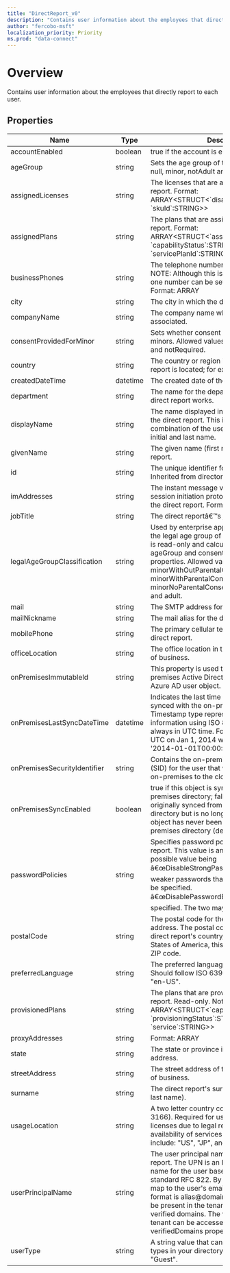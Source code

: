 ```yaml
---
title: "DirectReport_v0"
description: "Contains user information about the employees that directly report to each user."
author: "fercobo-msft"
localization_priority: Priority
ms.prod: "data-connect"
---
```


# Overview

Contains user information about the employees that directly report to each user.

## Properties

| Name                         | Type     | Description                                                                                                                                                                                                                                                                                                                                                                                                                         |
| ---------------------------- | -------- | ----------------------------------------------------------------------------------------------------------------------------------------------------------------------------------------------------------------------------------------------------------------------------------------------------------------------------------------------------------------------------------------------------------------------------------- |
| accountEnabled               | boolean  | true if the account is enabled; otherwise, false.                                                                                                                                                                                                                                                                                                                                                                                   |
| ageGroup                     | string   | Sets the age group of the user. Allowed values: null, minor, notAdult and adult.                                                                                                                                                                                                                                                                                                                                                    |
| assignedLicenses             | string   | The licenses that are assigned to the direct report. Format: ARRAY<STRUCT<\`disabledPlans\`:ARRAY<STRING>, \`skuId\`:STRING>>                                                                                                                                                                                                                                                                                                       |
| assignedPlans                | string   | The plans that are assigned to the direct report. Format: ARRAY<STRUCT<\`assignedDateTime\`:STRING, \`capabilityStatus\`:STRING, \`service\`:STRING, \`servicePlanId\`:STRING>>                                                                                                                                                                                                                                                     |
| businessPhones               | string   | The telephone numbers of the direct report. NOTE: Although this is a string collection, only one number can be set for this property. Format: ARRAY<STRING>                                                                                                                                                                                                                                                                         |
| city                         | string   | The city in which the direct report is located.                                                                                                                                                                                                                                                                                                                                                                                     |
| companyName                  | string   | The company name which the direct report is associated.                                                                                                                                                                                                                                                                                                                                                                             |
| consentProvidedForMinor      | string   | Sets whether consent has been obtained for minors. Allowed values: null, granted, denied and notRequired.                                                                                                                                                                                                                                                                                                                           |
| country                      | string   | The country or region in which the direct report is located; for example, "US" or "UK".                                                                                                                                                                                                                                                                                                                                             |
| createdDateTime              | datetime | The created date of the user object.                                                                                                                                                                                                                                                                                                                                                                                                |
| department                   | string   | The name for the department in which the direct report works.                                                                                                                                                                                                                                                                                                                                                                       |
| displayName                  | string   | The name displayed in the address book for the direct report. This is usually the combination of the user's first name, middle initial and last name.                                                                                                                                                                                                                                                                               |
| givenName                    | string   | The given name (first name) of the direct report.                                                                                                                                                                                                                                                                                                                                                                                   |
| id                           | string   | The unique identifier for the direct report. Inherited from directoryObject.                                                                                                                                                                                                                                                                                                                                                        |
| imAddresses                  | string   | The instant message voice over IP (VOIP) session initiation protocol (SIP) addresses for the direct report. Format: ARRAY<STRING>                                                                                                                                                                                                                                                                                                   |
| jobTitle                     | string   | The direct reportâ€™s job title.                                                                                                                                                                                                                                                                                                                                                                                                    |
| legalAgeGroupClassification  | string   | Used by enterprise applications to determine the legal age group of the user. This property is read-only and calculated based on ageGroup and consentProvidedForMinor properties. Allowed values: null, minorWithOutParentalConsent, minorWithParentalConsent, minorNoParentalConsentRequired, notAdult and adult.                                                                                                                  |
| mail                         | string   | The SMTP address for the direct report.                                                                                                                                                                                                                                                                                                                                                                                             |
| mailNickname                 | string   | The mail alias for the direct report.                                                                                                                                                                                                                                                                                                                                                                                               |
| mobilePhone                  | string   | The primary cellular telephone number for the direct report.                                                                                                                                                                                                                                                                                                                                                                        |
| officeLocation               | string   | The office location in the direct report's place of business.                                                                                                                                                                                                                                                                                                                                                                       |
| onPremisesImmutableId        | string   | This property is used to associate an on-premises Active Directory user account to their Azure AD user object.                                                                                                                                                                                                                                                                                                                      |
| onPremisesLastSyncDateTime   | datetime | Indicates the last time at which the object was synced with the on-premises directory. The Timestamp type represents date and time information using ISO 8601 format and is always in UTC time. For example, midnight UTC on Jan 1, 2014 would look like this: '2014-01-01T00:00:00Z'.                                                                                                                                              |
| onPremisesSecurityIdentifier | string   | Contains the on-premises security identifier (SID) for the user that was synchronized from on-premises to the cloud.                                                                                                                                                                                                                                                                                                                |
| onPremisesSyncEnabled        | boolean  | true if this object is synced from an on-premises directory; false if this object was originally synced from an on-premises directory but is no longer synced; null if this object has never been synced from an on-premises directory (default).                                                                                                                                                                                   |
| passwordPolicies             | string   | Specifies password policies for the direct report. This value is an enumeration with one possible value being â€œDisableStrongPasswordâ€, which allows weaker passwords than the default policy to be specified. â€œDisablePasswordExpirationâ€ can also be specified. The two may be specified together.                                                                                                                         |
| postalCode                   | string   | The postal code for the direct report's postal address. The postal code is specific to the direct report's country/region. In the United States of America, this attribute contains the ZIP code.                                                                                                                                                                                                                                   |
| preferredLanguage            | string   | The preferred language for the direct report. Should follow ISO 639-1 Code; for example "en-US".                                                                                                                                                                                                                                                                                                                                    |
| provisionedPlans             | string   | The plans that are provisioned for the direct report. Read-only. Not nullable. Format: ARRAY<STRUCT<\`capabilityStatus\`:STRING, \`provisioningStatus\`:STRING, \`service\`:STRING>>                                                                                                                                                                                                                                                |
| proxyAddresses               | string   | Format: ARRAY<STRING>                                                                                                                                                                                                                                                                                                                                                                                                               |
| state                        | string   | The state or province in the direct report's address.                                                                                                                                                                                                                                                                                                                                                                               |
| streetAddress                | string   | The street address of the direct report's place of business.                                                                                                                                                                                                                                                                                                                                                                        |
| surname                      | string   | The direct report's surname (family name or last name).                                                                                                                                                                                                                                                                                                                                                                             |
| usageLocation                | string   | A two letter country code (ISO standard 3166). Required for users that will be assigned licenses due to legal requirement to check for availability of services in countries. Examples include: "US", "JP", and "GB". Not nullable.                                                                                                                                                                                                 |
| userPrincipalName            | string   | The user principal name (UPN) of the direct report. The UPN is an Internet-style login name for the user based on the Internet standard RFC 822. By convention, this should map to the user's email name. The general format is alias@domain, where domain must be present in the tenantâ€™s collection of verified domains. The verified domains for the tenant can be accessed from the verifiedDomains property of organization. |
| userType                     | string   | A string value that can be used to classify user types in your directory, such as "Member" and "Guest".                                                                                                                                                                                                                                                                                                                             |